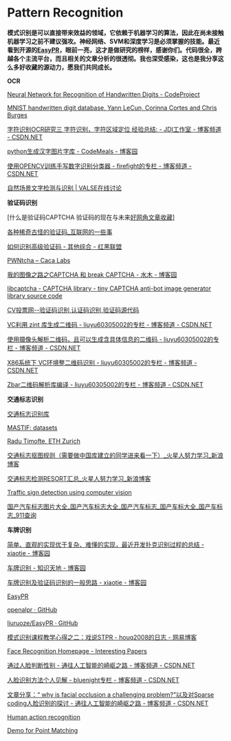# Pattern Recognition

**模式识别是可以直接带来效益的领域，它依赖于机器学习的算法，因此在尚未接触机器学习之前不建议强攻。神经网络、SVM和深度学习是必须掌握的技能。最近看到开源的[EasyPR](http://www.cnblogs.com/subconscious/)，眼前一亮，这才是做研究的榜样，感谢你们。代码很全，跨越各个主流平台，而且相关的文章分析的很透彻。我也深受感染，这也是我分享这么多好收藏的源动力，愿我们共同成长。**

**OCR**

[Neural Network for Recognition of Handwritten Digits - CodeProject](http://www.codeproject.com/Articles/16650/Neural-Network-for-Recognition-of-Handwritten-Digi)

[MNIST handwritten digit database, Yann LeCun, Corinna Cortes and Chris Burges](http://yann.lecun.com/exdb/mnist/index.html)

[字符识别OCR研究三 字符识别，字符区域定位 经验总结: - JDI工作室 - 博客频道 - CSDN.NET](http://blog.csdn.net/zhubenfulovepoem/article/details/7285038)

[python生成汉字图片字库 - CodeMeals - 博客园](http://www.cnblogs.com/fengfenggirl/p/python_worddb.html)

[使用OPENCV训练手写数字识别分类器 - firefight的专栏 - 博客频道 - CSDN.NET](http://blog.csdn.net/firefight/article/details/6452188)

[自然场景文字检测与识别 | VALSE在线讨论](http://valse.mmcheng.net/scenetext/)



**验证码识别**

[什么是验证码CAPTCHA 验证码的现在与未来[好网角文章收藏\]](http://www.wang1314.com/doc/topic-175609-1.html)

[各种稀奇古怪的验证码_互联网的一些事](http://www.yixieshi.com/it/11436.html)

[如何识别高级验证码 - 其他综合 - 红黑联盟](http://www.2cto.com/kf/201203/123440.html)

[PWNtcha – Caca Labs](http://caca.zoy.org/wiki/PWNtcha)

[我的图像之路之CAPTCHA 和 break CAPTCHA - 水木 - 博客园](http://www.cnblogs.com/hsapphire/archive/2011/01/07/1929638.html)

[libcaptcha - CAPTCHA library - tiny CAPTCHA anti-bot image generator library source code](http://brokestream.com/captcha.html)

[CV投票网--验证码识别,认证码识别,验证码源代码](http://www.cnvote.net/web3/qf.htm)

[VC利用 zint 库生成二维码 - liuyu60305002的专栏 - 博客频道 - CSDN.NET](http://blog.csdn.net/liuyu60305002/article/details/8858795)

[使用摄像头解析二维码，且可以生成含具体信息的二维码 - liuyu60305002的专栏 - 博客频道 - CSDN.NET](http://blog.csdn.net/liuyu60305002/article/details/18050521)

[X86系统下 VC环境整二维码识别 - liuyu60305002的专栏 - 博客频道 - CSDN.NET](http://blog.csdn.net/liuyu60305002/article/details/8713399)

[Zbar二维码解析库编译 - liuyu60305002的专栏 - 博客频道 - CSDN.NET](http://blog.csdn.net/liuyu60305002/article/details/9091567)



**交通标志识别**

[交通标志识别库](http://blog.sina.com.cn/s/blog_e1b9226a0101k39k.html)

[MASTIF: datasets](http://www.zemris.fer.hr/%7Essegvic/mastif/datasets.shtml)

[Radu Timofte, ETH Zurich](http://www.vision.ee.ethz.ch/%7Etimofter/)

[交通标志抠图规则（需要做中国库建立的同学进来看一下）_火星人努力学习_新浪博客](http://blog.sina.com.cn/s/blog_e1b9226a0101h7yl.html)

[交通标志检测RESORT汇总_火星人努力学习_新浪博客](http://blog.sina.com.cn/s/blog_e1b9226a0101h879.html)

[Traffic sign detection using computer vision](http://moegelmose.com/p10/)

[国产汽车标志图片大全_国产汽车标志大全_国产汽车标志_国产车标大全_国产车标志_911查询](http://chebiao.911cha.com/guochan.html)



**车牌识别**

[简单、直观的实现优于复杂、难懂的实现，最近开发扑克识别过程的总结 - xiaotie - 博客园](http://www.cnblogs.com/xiaotie/archive/2010/05/23/1741946.html)

[车牌识别 - 知识天地 - 博客园](http://www.cnblogs.com/mfryf/archive/2013/05/29/3105262.html)

[车牌识别及验证码识别的一般思路 - xiaotie - 博客园](http://www.cnblogs.com/xiaotie/archive/2009/01/15/1376677.html)

[EasyPR](http://www.cnblogs.com/subconscious/)

[openalpr · GitHub](https://github.com/openalpr)

[liuruoze/EasyPR · GitHub](https://github.com/liuruoze/EasyPR)

[模式识别课程教学心得之二：戏说STPR - houq2008的日志 - 网易博客](http://houq2008.blog.163.com/blog/static/3062833520104410355791/)

[Face Recognition Homepage - Interesting Papers](http://www.face-rec.org/interesting-papers/#CITATIONS)

[通过人脸判断性别 - 通往人工智能的崎岖之路 - 博客频道 - CSDN.NET](http://blog.csdn.net/kklots/article/details/8247738)

[人脸识别方法个人见解 - bluenight专栏 - 博客频道 - CSDN.NET](http://blog.csdn.net/chl033/article/details/6112555)

[文章分享：“ why is facial occlusion a challenging problem?”以及对Sparse coding人脸识别的探讨 - 通往人工智能的崎岖之路 - 博客频道 - CSDN.NET](http://blog.csdn.net/kklots/article/details/9087375)

[Human action recognition](http://ivipc.uestc.edu.cn/project/har_qyh/)

[Demo for Point Matching](http://www.umiacs.umd.edu/%7Ezhengyf/PointMatching.htm)